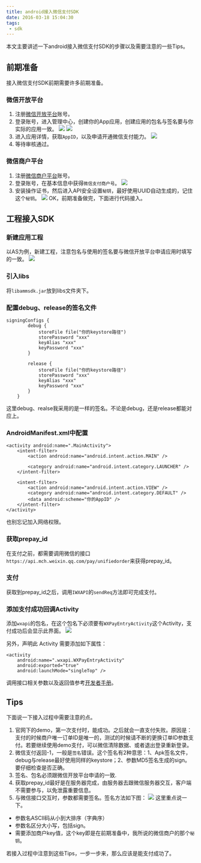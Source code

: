 ```yaml
---
title: android接入微信支付SDK
date: 2016-03-18 15:04:30
tags:
 - sdk
---
```


本文主要讲述一下android接入微信支付SDK的步骤以及需要注意的一些Tips。

## 前期准备
接入微信支付SDK前期需要许多前期准备。
### 微信开放平台
1. 注册[微信开放平台](https://open.weixin.qq.com/)账号。
2. 登录账号，进入管理中心，创建你的App应用，创建应用的包名与签名要与你实际的应用一致。
![](https://images-1258496336.cos.ap-chengdu.myqcloud.com/2016/03/wechat-sdk1.png)
![](https://images-1258496336.cos.ap-chengdu.myqcloud.com/2016/03/wechat-sdk5.png)
3. 进入应用详情，获取``AppID``，以及申请开通微信支付能力。
![](https://images-1258496336.cos.ap-chengdu.myqcloud.com/2016/03/wechat-sdk2.png)
4. 等待审核通过。

<!--more-->

### 微信商户平台
1. 注册[微信商户平台](https://pay.weixin.qq.com)账号。
2. 登录账号，在基本信息中获得``微信支付商户号``。
![](https://images-1258496336.cos.ap-chengdu.myqcloud.com/2016/03/wechat-sdk3.png)
3. 安装操作证书，然后进入API安全设置``秘钥``，最好使用UUID自动生成的，记住这个``秘钥``。
![](https://images-1258496336.cos.ap-chengdu.myqcloud.com/2016/03/wechat-sdk4.png)
OK，前期准备做完，下面进行代码接入。

## 工程接入SDK
### 新建应用工程
以AS为例，新建工程，注意包名与使用的签名要与微信开放平台申请应用时填写的一致。
![](https://images-1258496336.cos.ap-chengdu.myqcloud.com/2016/03/wechat-sdk8.png)
### 引入libs
将``libammsdk.jar``放到libs文件夹下。
### 配置debug、release的签名文件
```
signingConfigs {
        debug {
            storeFile file("你的keystore路径")
            storePassword "xxx"
            keyAlias "xxx"
            keyPassword "xxx"
        }

        release {
            storeFile file("你的keystore路径")
            storePassword "xxx"
            keyAlias "xxx"
            keyPassword "xxx"
        }
    }
```
这里debug、realse我采用的是一样的签名。不论是debug，还是release都能对应上。
### AndroidManifest.xml中配置
```
<activity android:name=".MainActivity">
    <intent-filter>
        <action android:name="android.intent.action.MAIN" />

        <category android:name="android.intent.category.LAUNCHER" />
    </intent-filter>

    <intent-filter>
        <action android:name="android.intent.action.VIEW" />
        <category android:name="android.intent.category.DEFAULT" />
        <data android:scheme="你的AppID" />
    </intent-filter>
</activity>
```
也别忘记加入网络权限。
### 获取prepay_id
在支付之前，都需要调用微信的接口``https://api.mch.weixin.qq.com/pay/unifiedorder``来获得prepay_id。
### 支付
获取到prepay_id之后，调用``IWXAPI``的``sendReq``方法即可完成支付。
### 添加支付成功回调Activity
添加``wxapi``的包名，在这个包名下必须要有``WXPayEntryActivity``这个Activity，支付成功后会显示此界面。
![](https://images-1258496336.cos.ap-chengdu.myqcloud.com/2016/03/wechat-sdk6.png)

另外，声明此 Activity 需要添加如下属性：
```
<activity
    android:name=".wxapi.WXPayEntryActivity"
    android:exported="true"
    android:launchMode="singleTop" />
```

调用接口相关参数以及返回值参考[开发者手册](https://pay.weixin.qq.com/wiki/doc/api/app/app.php?chapter=8_1)。


## Tips
下面说一下接入过程中需要注意的点。
1. 官网下的demo，第一次支付时，能成功。之后就会一直支付失败。原因是：支付的时候商户唯一订单ID是唯一的，测试的时候请不断的更换订单ID参数支付。若要继续使用demo支付，可以微信清除数据、或者退出登录重新登录。
2. 微信支付返回-1，一般是``签名``错误。这个签名有2种意思：1、Apk签名文件，debug与release最好使用同样的keystore；2、参数MD5签名生成的sign。要仔细检查是否正确。
3. 签名、包名必须跟微信开放平台申请的一致.
4. 获取prepay_id最好是在服务器完成，由服务器去跟微信服务器交互，客户端不需要参与，以免泄露重要信息。
5. 与微信接口交互时，参数都需要签名。签名方法如下图：
![](https://images-1258496336.cos.ap-chengdu.myqcloud.com/2016/03/wechat-sdk7.png)
这里重点说一下。
 - 参数名ASCII码从小到大排序（字典序）
 - 参数名区分大小写，包括sign。
 - 需要添加商户key值，这个key即是在前期准备中，我所说的微信商户的那个``秘钥``。

若接入过程中注意到这些Tips，一步一步来，那么应该是能支付成功了。
